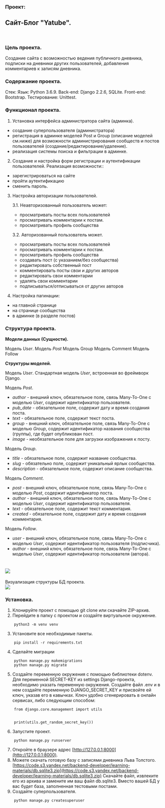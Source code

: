 ### __Проект__:
## __Сайт-Блог "Yatube".__
` ` ` `
### __Цель проекта.__

Создание сайта с возможностью ведения публичного дневника, подписки на дневники других пользователей, добавления комментариев к записям дневника.

### __Содержание проекта.__

Стек:
Язык: Python 3.6.9.
Back-end: Django 2.2.6, SQLite.
Front-end: Bootstrap.
Тестирование: Unittest.

### __Функционал проекта.__

1. Установка интерфейса администратора сайта (админка).
 - создание суперпользователя (администратора)
 - регистрация в админке моделей Post и Group (описание моделей см.ниже) для возможности администрирования сообществ и постов пользователей (создание/редактирование/удаление).
 - реализация системы поиска и фильтрации в админке.

2. Создание и настройка форм регистрации и аутентификации пользователей.
Реализация возможности::
 - зарегистрироваться на сайте
 - пройти аутентификацию
 - сменить пароль.

3. Настройка авторизации пользователей.

    3.1. Неавторизованный пользователь может:
     - просматривать посты всех пользователей
     - просматривать комментарии к постам.
     - просматривать профиль сообщества

    3.2. Авторизованный пользователь может.
     - просматривать посты всех пользователей
     - просматривать комментарии к постам.
     - просматривать профиль сообщества
     - создавать пост (с указанием/без сообщества)
     - редактировать собственный пост
     - комментировать посты  свои и других авторов
     - редактировать свои комментарии
     - удалять свои комментарии
     - подписываться/отписываться от других авторов


4. Настройка пагинации:
 - на главной странице
 - на странице сообщества
 - в админке (в разделе постов)

### __Структура проекта.__

__Модели данных (Сущности).__

Модель _User_.
Модель _Post_
Модель Group
Модель Comment
Модель Follow

__Структуры моделей.__

Модель _User_.
Стандартная модель _User_, встроенная во фреймворк Django.

Модель _Post_.
 - _author_ - внешний ключ,  обязательное поле, связь Many-To-One с моделью _User_, содержит идентификатор пользователя.
 - _pub_date_ - обязательное поле, содержит дату и время создания поста.
- _text_  - обязательное поле, содержит текст поста.
- _group_ - внешний ключ,  обязательное поле, связь Many-To-One с моделью _Group_, содержит идентификатор названия сообщества (группы), где будет опубликован пост.
 - _image_ - необязательное поле для загрузки изображения к посту.

Модель _Group_.
 - _title_ - обязательное поле, содержит название сообщества.
 - _slug_ - обязательно поле, содержит уникальный ярлык сообщества.
 - _description_ - обязательное поле, содержит описание сообщества.

Модель _Comment_.
 - _post_ - внешний ключ,  обязательное поле, связь Many-To-One с моделью _Post_, содержит идентификатор поста.
 - _author_ - внешний ключ,  обязательное поле, связь Many-To-One с моделью _User_, содержит идентификатор пользователя.
 - _text_ - обязательное поле, содержит текст комментария.
 - _created_ - обязательное поле, содержит дату и время создания комментария.

Модель _Follow_.
 - _user_ - внешний ключ,  обязательное поле, связь Many-To-One с моделью _User_, содержит идентификатор пользователя (подписчика).
 - _author_ - внешний ключ,  обязательное поле, связь Many-To-One с моделью _User_, содержит идентификатор пользователя (автора).


![](https://github.com/abduev/Screenshots/blob/main/Yatube_DB.jpg/200x100)
=======
Визуализация структуры БД проекта.  
![](https://github.com/abduev/Screenshots/blob/main/Yatube_DB.jpg/)


### __Установка__.

1. Клонируйте проект с помощью git clone или скачайте ZIP-архив.
2. Перейдите в папку с проектом и создайте виртуальное окружение.
```
    python3 -m venv venv
```
3. Установите все необходимые пакеты.
```
    pip install -r requirements.txt
```
4. Сделайте миграции
```
    python manage.py makemigrations
    python manage.py migrate
```
5. Создайте переменную окружения с помощью библиотеки dotenv.
Для переменной SECRET-KEY из settings Django-проекта, необходимо указать переменную окружения. Создайте файл .env и в нем создайте переменную DJANGO_SECRET_KEY и присвойте ей ключ, указав его в кавычках. Ключ удобно сгенерировать в онлайн сервисах, либо следующим способом:
```
    from django.core.management import utils


    print(utils.get_random_secret_key())
```

6. Запустите проект.
```
    python manage.py runserver
```
7. Откройте в браузере адрес [http://127.0.0.1:8000](http://127.0.0.1:8000).
8. Можете скачать готовую базу с записями дневника Льва Толстого.
[https://code.s3.yandex.net/backend-developer/learning-materials/db.sqlite3.zip](https://code.s3.yandex.net/backend-developer/learning-materials/db.sqlite3.zip)
Скачайте файл, извлеките его из архива и замените им ваш файл db.sqlite3. Вместо вашей БД у вас будет база, заполненная тестовыми постами.
8. Создайте суперпользователя.
```
    python manage.py createsuperuser
```
